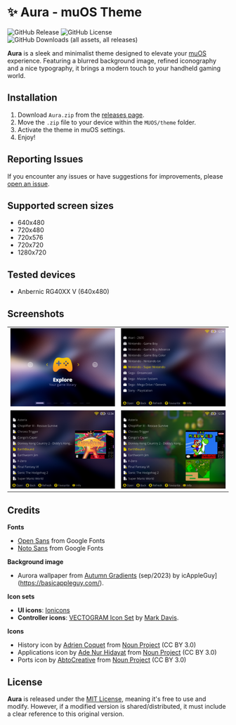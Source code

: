 # ✨ Aura - muOS Theme

![GitHub Release](https://img.shields.io/github/v/release/nagueva/aura)
![GitHub License](https://img.shields.io/github/license/nagueva/aura)
![GitHub Downloads (all assets, all releases)](https://img.shields.io/github/downloads/nagueva/aura/total)

**Aura** is a sleek and minimalist theme designed to elevate your [muOS](https://muos.dev) experience. Featuring a blurred background image, refined iconography and a nice typography, it brings a modern touch to your handheld gaming world.

## Installation

1. Download `Aura.zip` from the [releases page](https://github.com/nagueva/aura/releases).
2. Move the `.zip` file to your device within the `MUOS/theme` folder.
4. Activate the theme in muOS settings.
5. Enjoy!

## Reporting Issues

If you encounter any issues or have suggestions for improvements, please [open an issue](https://github.com/nagueva/aura/issues).

## Supported screen sizes
- 640x480
- 720x480
- 720x576
- 720x720
- 1280x720

## Tested devices

- Anbernic RG40XX V (640x480)

## Screenshots

<table>
    <tr>
        <td><img src="./docs/_images/screenshot_001.png" alt="Aura - Main screen"></td>
        <td><img src="./docs/_images/screenshot_002.png" alt="Aura - Folders list"></td>
    </tr>
    <tr>
        <td><img src="./docs/_images/screenshot_003.png" alt="Aura - Games list"></td>
        <td><img src="./docs/_images/screenshot_004.png" alt="Aura - Reboot screen"></td>
    </tr>
</table>

## Credits

**Fonts**
- [Open Sans](https://fonts.google.com/specimen/Open+Sans) from Google Fonts
- [Noto Sans](https://fonts.google.com/specimen/Noto+Sans) from Google Fonts

**Background image**
- Aurora wallpaper from [Autumn Gradients](https://basicappleguy.com/basicappleblog/autumn-gradients) (sep/2023) by icAppleGuy](https://basicappleguy.com/).

**Icon sets**
- **UI icons**: [Ionicons](https://ionic.io/ionicons)
- **Controller icons**: [VECTOGRAM Icon Set](https://thenounproject.com/browse/collection-icon/vectogram-6394/) by [Mark Davis](http://themizarkshow.com/).

**Icons**
- History icon by [Adrien Coquet](https://www.behance.net/coquet_adrien) from [Noun Project](https://thenounproject.com/icon/ory-2496446/) (CC BY 3.0)
- Applications icon by [Ade Nur Hidayat](https://dribbble.com/adenurhidayat) from [Noun Project](https://thenounproject.com/icon/applications-3955850/) (CC BY 3.0)
- Ports icon by [AbtoCreative](https://www.behance.net/AbtoCreative) from [Noun Project](https://thenounproject.com/icon/ports-5252885/) (CC BY 3.0)

## License

**Aura** is released under the [MIT License](./LICENSE), meaning it's free to use and modify. However, if a modified version is shared/distributed, it must include a clear reference to this original version.
